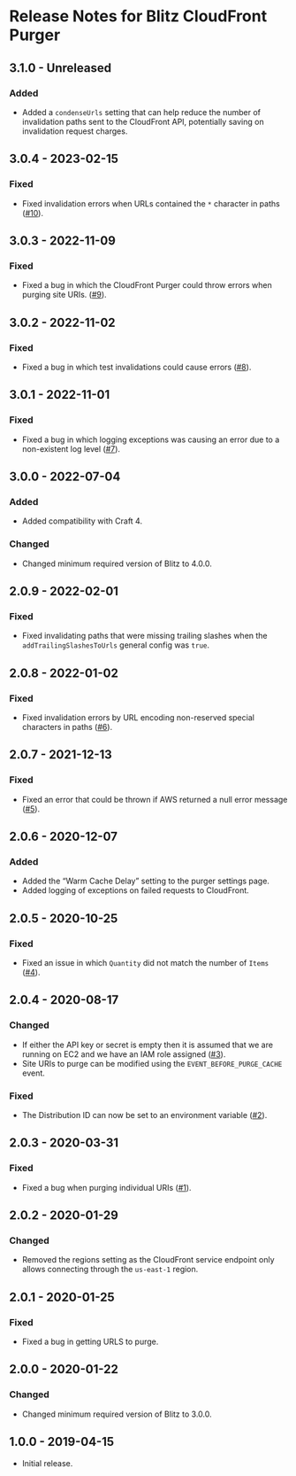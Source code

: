 # Release Notes for Blitz CloudFront Purger

## 3.1.0 - Unreleased
### Added
- Added a `condenseUrls` setting that can help reduce the number of invalidation paths sent to the CloudFront API, potentially saving on invalidation request charges.

## 3.0.4 - 2023-02-15
### Fixed
- Fixed invalidation errors when URLs contained the `*` character in paths ([#10](https://github.com/putyourlightson/craft-blitz-cloudfront/issues/10)).

## 3.0.3 - 2022-11-09
### Fixed
- Fixed a bug in which the CloudFront Purger could throw errors when purging site URIs.
 ([#9](https://github.com/putyourlightson/craft-blitz-cloudfront/issues/9)).

## 3.0.2 - 2022-11-02
### Fixed
- Fixed a bug in which test invalidations could cause errors ([#8](https://github.com/putyourlightson/craft-blitz-cloudfront/issues/8)).

## 3.0.1 - 2022-11-01
### Fixed
- Fixed a bug in which logging exceptions was causing an error due to a non-existent log level ([#7](https://github.com/putyourlightson/craft-blitz-cloudfront/issues/7)).

## 3.0.0 - 2022-07-04
### Added
- Added compatibility with Craft 4.

### Changed
- Changed minimum required version of Blitz to 4.0.0.

## 2.0.9 - 2022-02-01
### Fixed
- Fixed invalidating paths that were missing trailing slashes when the `addTrailingSlashesToUrls` general config was `true`.

## 2.0.8 - 2022-01-02
### Fixed
- Fixed invalidation errors by URL encoding non-reserved special characters in paths ([#6](https://github.com/putyourlightson/craft-blitz-cloudfront/issues/6)).

## 2.0.7 - 2021-12-13
### Fixed
- Fixed an error that could be thrown if AWS returned a null error message ([#5](https://github.com/putyourlightson/craft-blitz-cloudfront/issues/5)).

## 2.0.6 - 2020-12-07
### Added
- Added the “Warm Cache Delay” setting to the purger settings page.
- Added logging of exceptions on failed requests to CloudFront.

## 2.0.5 - 2020-10-25
### Fixed
- Fixed an issue in which `Quantity` did not match the number of `Items` ([#4](https://github.com/putyourlightson/craft-blitz-cloudfront/issues/4)).

## 2.0.4 - 2020-08-17
### Changed
- If either the API key or secret is empty then it is assumed that we are running on EC2 and we have an IAM role assigned ([#3](https://github.com/putyourlightson/craft-blitz-cloudfront/issues/3)).
- Site URIs to purge can be modified using the `EVENT_BEFORE_PURGE_CACHE` event.

### Fixed
- The Distribution ID can now be set to an environment variable ([#2](https://github.com/putyourlightson/craft-blitz-cloudfront/issues/2)).

## 2.0.3 - 2020-03-31
### Fixed
- Fixed a bug when purging individual URIs ([#1](https://github.com/putyourlightson/craft-blitz-cloudfront/issues/1)).

## 2.0.2 - 2020-01-29
### Changed
- Removed the regions setting as the CloudFront service endpoint only allows connecting through the `us-east-1` region.

## 2.0.1 - 2020-01-25
### Fixed
- Fixed a bug in getting URLS to purge.

## 2.0.0 - 2020-01-22
### Changed
- Changed minimum required version of Blitz to 3.0.0.

## 1.0.0 - 2019-04-15
- Initial release.
